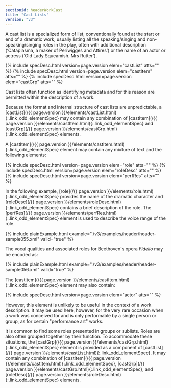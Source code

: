 ```yaml
---
sectionid: headerWorkCast
title: "Cast Lists"
version: "v3"
---
```




A cast list is a specialized form of list, conventionally found at the start or end
of a
dramatic work, usually listing all the speaking/singing and non-speaking/singing roles
in
the play, often with additional description (‘Cataplasma, a maker of Periwigges and
Attires’) or the name of an actor or actress (‘Old Lady Squeamish. Mrs Rutter’).



{% include specDesc.html version=page.version elem="castList" atts="" %}
{% include specDesc.html version=page.version elem="castItem" atts="" %}
{% include specDesc.html version=page.version elem="castGrp" atts="" %}



Cast lists often function as identifying metadata and for this reason are permitted
within the description of a work.

Because the format and internal structure of cast lists are unpredictable, a [castList](/{{ page.version }}/elements/castList.html){:.link_odd_elementSpec} may contain any combination of [castItem](/{{ page.version }}/elements/castItem.html){:.link_odd_elementSpec}
and [castGrp](/{{ page.version }}/elements/castGrp.html){:.link_odd_elementSpec} elements.

A [castItem](/{{ page.version }}/elements/castItem.html){:.link_odd_elementSpec} element may contain any mixture of text and the
following elements:



{% include specDesc.html version=page.version elem="role" atts="" %}
{% include specDesc.html version=page.version elem="roleDesc" atts="" %}
{% include specDesc.html version=page.version elem="perfRes" atts="" %}



In the following example, [role](/{{ page.version }}/elements/role.html){:.link_odd_elementSpec} provides the name of the dramatic
character and [roleDesc](/{{ page.version }}/elements/roleDesc.html){:.link_odd_elementSpec} contains a brief description of the role. The
[perfRes](/{{ page.version }}/elements/perfRes.html){:.link_odd_elementSpec} element is used to describe the voice range of the
role.

{% include plainExample.html example="./v3/examples/header/header-sample055.xml" valid="true" %}

The vocal qualities and associated roles for Beethoven's opera *Fidelio* may
be encoded as:

{% include plainExample.html example="./v3/examples/header/header-sample056.xml" valid="true" %}

The [castItem](/{{ page.version }}/elements/castItem.html){:.link_odd_elementSpec} element may also contain:



{% include specDesc.html version=page.version elem="actor" atts="" %}



However, this element is unlikely to be useful in the context of a work description.
It
may be used here, however, for the very rare occasion when a work was conceived for
and is
only performable by a single person or group, as for certain "performance art" works.

It is common to find some roles presented in groups or sublists. Roles are also often
grouped together by their function. To accommodate these situations, the [castGrp](/{{ page.version }}/elements/castGrp.html){:.link_odd_elementSpec} element is provided as a component of [castList](/{{ page.version }}/elements/castList.html){:.link_odd_elementSpec}. It
may contain any combination of [castItem](/{{ page.version }}/elements/castItem.html){:.link_odd_elementSpec}, [castGrp](/{{ page.version }}/elements/castGrp.html){:.link_odd_elementSpec}, and [roleDesc](/{{ page.version }}/elements/roleDesc.html){:.link_odd_elementSpec} elements.


